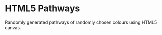 HTML5 Pathways
============

Randomly generated pathways of randomly chosen colours using HTML5 canvas.
